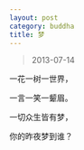 ```yaml
---
layout: post
category: buddha
title: 梦
---
```


> 2013-07-14

一花一树一世界，

一言一笑一颦眉。

一切众生皆有梦，

你的昨夜梦到谁？